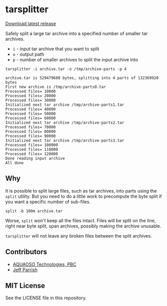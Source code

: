 # tarsplitter

[Download latest release](https://github.com/AQUAOSOTech/tarsplitter/releases/latest)

Safely split a large tar archive into a specified number of smaller tar archives.

- `i` - input tar archive that you want to split
- `o` - output path
- `p` - number of smaller archives to split the input archive into

```
tarsplitter -i archive.tar -o /tmp/archive-parts -p 4
```

```
archive.tar is 529479680 bytes, splitting into 4 parts of 132369920 bytes
First new archive is /tmp/archive-parts0.tar
Processed files= 10000
Processed files= 20000
Processed files= 30000
Initialized next tar archive /tmp/archive-parts1.tar
Processed files= 40000
Processed files= 50000
Processed files= 60000
Initialized next tar archive /tmp/archive-parts2.tar
Processed files= 70000
Processed files= 80000
Processed files= 90000
Initialized next tar archive /tmp/archive-parts3.tar
Processed files= 100000
Processed files= 110000
Processed files= 120000
Done reading input archive
All done
```

## Why

It is possible to split large files, such as tar archives, into parts using the `split` utility. But you need to do a little work to precompute the byte split if you want a specific number of sub-files.

```
split -b 100m archive.tar
```

Worse, `split` won't keep all the files intact. Files will be split on the line, right near byte split, span archives, possibly making the archive unusable.

`tarsplitter` will not leave any broken files between the split archives.

## Contributors

- [AQUAOSO Technologies, PBC](https://aquaoso.com)
- [Jeff Parrish](https://github.com/ruffrey)

## MIT License

See the LICENSE file in this repository.
